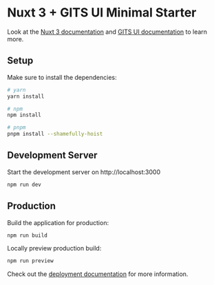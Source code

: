 # Nuxt 3 + GITS UI Minimal Starter

Look at the [Nuxt 3 documentation](https://nuxt.com/docs/getting-started/introduction) and [GITS UI documentation](https://gitsindonesia.github.io/ui-component/) to learn more.

## Setup

Make sure to install the dependencies:

```bash
# yarn
yarn install

# npm
npm install

# pnpm
pnpm install --shamefully-hoist
```

## Development Server

Start the development server on http://localhost:3000

```bash
npm run dev
```

## Production

Build the application for production:

```bash
npm run build
```

Locally preview production build:

```bash
npm run preview
```

Check out the [deployment documentation](https://nuxt.com/docs/getting-started/deployment) for more information.
